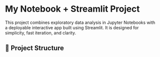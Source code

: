 # My Notebook + Streamlit Project

This project combines exploratory data analysis in Jupyter Notebooks with a deployable interactive app built using Streamlit. It is designed for simplicity, fast iteration, and clarity.

## 📁 Project Structure
